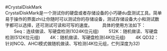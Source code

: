 #CrystalDiskMark 	
	CrystalDiskMark是一个测试你的硬盘或者存储设备的小巧硬du盘测试工具。简单易于操作的界面zhi让你随时可以测试你的存储设备，测试存储设备大小和测试数字都可以选择，还可测试可读和可写的速度。
　　具体的使用方法如下：
　　Seq：连续做读、写硬盘检测(1024K位元组)
　　512K：随机做读、写硬盘检测(512K位元组)
　　4K：随机做读、写硬盘检测(4K位元组)
　　4K QD32：针对NCQ、AHCI模式做随机做读、写检测(4K位元组，伫列深度为32)		